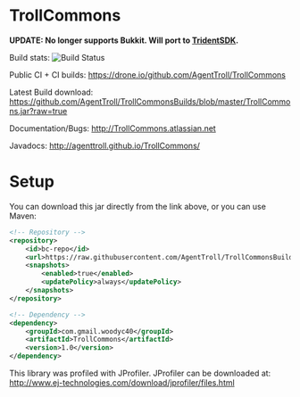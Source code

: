 TrollCommons
=============

**UPDATE: No longer supports Bukkit. Will port to [TridentSDK](http://github.com/TridentSDK).**

Build stats: ![Build Status](https://api.shippable.com/projects/54260b1280088cee586ce9f0/badge?branchName=master)

Public CI + CI builds: https://drone.io/github.com/AgentTroll/TrollCommons

Latest Build download: https://github.com/AgentTroll/TrollCommonsBuilds/blob/master/TrollCommons.jar?raw=true

Documentation/Bugs: http://TrollCommons.atlassian.net

Javadocs: http://agenttroll.github.io/TrollCommons/

Setup
====
You can download this jar directly from the link above, or you can use Maven:
```xml
<!-- Repository -->
<repository>
    <id>bc-repo</id>
    <url>https://raw.githubusercontent.com/AgentTroll/TrollCommonsBuilds/master/</url>
    <snapshots>
        <enabled>true</enabled>
        <updatePolicy>always</updatePolicy>
    </snapshots>
</repository>

<!-- Dependency -->
<dependency>
    <groupId>com.gmail.woodyc40</groupId>
    <artifactId>TrollCommons</artifactId>
    <version>1.0</version>
</dependency>
```

This library was profiled with JProfiler. JProfiler can be downloaded at:
http://www.ej-technologies.com/download/jprofiler/files.html
